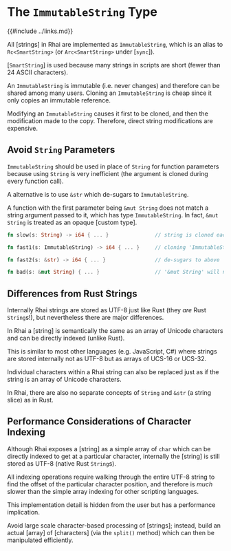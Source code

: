 The `ImmutableString` Type
==========================

{{#include ../links.md}}

All [strings] in Rhai are implemented as `ImmutableString`, which is an alias to
`Rc<SmartString>` (or `Arc<SmartString>` under [`sync`]).

[`SmartString`] is used because many strings in scripts are short (fewer than 24 ASCII characters).

An `ImmutableString` is immutable (i.e. never changes) and therefore can be shared among many users.
Cloning an `ImmutableString` is cheap since it only copies an immutable reference.

Modifying an `ImmutableString` causes it first to be cloned, and then the modification made to the copy.
Therefore, direct string modifications are expensive.


Avoid `String` Parameters
-------------------------

`ImmutableString` should be used in place of `String` for function parameters because using
`String` is very inefficient (the argument is cloned during every function call).

A alternative is to use `&str` which de-sugars to `ImmutableString`.

A function with the first parameter being `&mut String` does not match a string argument passed to it,
which has type `ImmutableString`.  In fact, `&mut String` is treated as an opaque [custom type].

```rust no_run
fn slow(s: String) -> i64 { ... }               // string is cloned each call

fn fast1(s: ImmutableString) -> i64 { ... }     // cloning 'ImmutableString' is cheap

fn fast2(s: &str) -> i64 { ... }                // de-sugars to above

fn bad(s: &mut String) { ... }                  // '&mut String' will not match string values
```


Differences from Rust Strings
----------------------------

Internally Rhai strings are stored as UTF-8 just like Rust (they _are_ Rust `String`s!),
but nevertheless there are major differences.

In Rhai a [string] is semantically the same as an array of Unicode characters and can be directly
indexed (unlike Rust).

This is similar to most other languages (e.g. JavaScript, C#) where strings are stored internally
not as UTF-8 but as arrays of UCS-16 or UCS-32.

Individual characters within a Rhai string can also be replaced just as if the string is an array of
Unicode characters.

In Rhai, there are also no separate concepts of `String` and `&str` (a string slice) as in Rust.


Performance Considerations of Character Indexing
-----------------------------------------------

Although Rhai exposes a [string] as a simple array of `char` which can be directly indexed to get at
a particular character, internally the [string] is still stored as UTF-8 (native Rust `String`s).

All indexing operations require walking through the entire UTF-8 string to find the offset of the
particular character position, and therefore is _much_ slower than the simple array indexing for
other scripting languages.

This implementation detail is hidden from the user but has a performance implication.

Avoid large scale character-based processing of [strings]; instead, build an actual [array] of
[characters] (via the `split()` method) which can then be manipulated efficiently.
